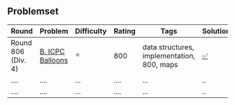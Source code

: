 

## Problemset
| Round     | Problem      |  Difficulty | Rating |Tags| Solution |
|-------------|-------------|------|--------|------------|------------------|
| Round 806 (Div. 4)     |[B. ICPC Balloons](https://codeforces.com/problemset/problem/1703/B)|:star:| 800| data structures, implementation, 800, maps | [:white_check_mark:](https://github.com/LuizIgnacio2002/codeforces-solutions/blob/main/B/B.%20ICPC%20Balloons.cpp)|
| ....       | ....      | ...  | ....      | ...    |..           |
| ....      | ....      | ...  | ....      | ...    |..           |

